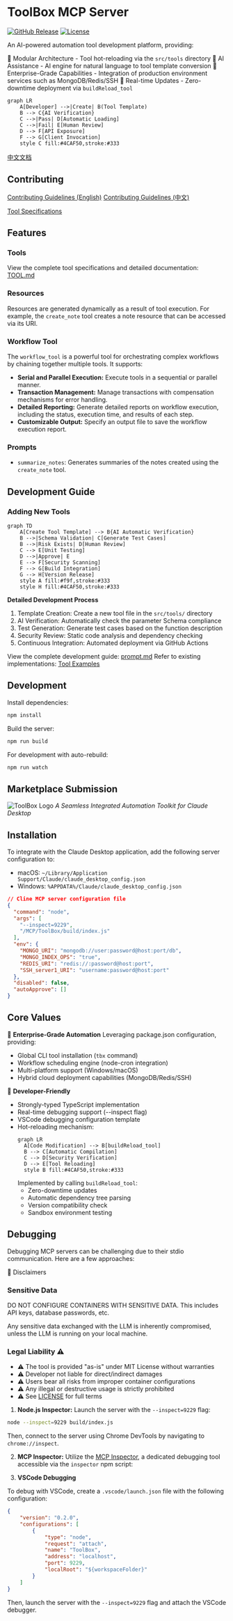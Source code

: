# ToolBox MCP Server 
[![GitHub Release](https://img.shields.io/github/v/release/xiaoguomeiyitian/ToolBox)](https://github.com/xiaoguomeiyitian/ToolBox/releases)
[![License](https://img.shields.io/badge/License-MIT-green.svg)](LICENSE)

An AI-powered automation tool development platform, providing:

🧩 Modular Architecture - Tool hot-reloading via the `src/tools` directory
🤖 AI Assistance - AI engine for natural language to tool template conversion
🚀 Enterprise-Grade Capabilities - Integration of production environment services such as MongoDB/Redis/SSH
🔄 Real-time Updates - Zero-downtime deployment via `buildReload_tool`

```mermaid
graph LR
    A[Developer] -->|Create| B(Tool Template)
    B --> C{AI Verification}
    C -->|Pass| D[Automatic Loading]
    C -->|Fail| E[Human Review]
    D --> F[API Exposure]
    F --> G[Client Invocation]
    style C fill:#4CAF50,stroke:#333
```

[中文文档](README_ZH.md)

## Contributing
[Contributing Guidelines (English)](CONTRIBUTING.md)
[Contributing Guidelines (中文)](CONTRIBUTING_ZH.md)

[Tool Specifications](TOOL.md)

## Features

### Tools

View the complete tool specifications and detailed documentation: [TOOL.md](TOOL.md)

### Resources

Resources are generated dynamically as a result of tool execution. For example, the `create_note` tool creates a note resource that can be accessed via its URI.

### Workflow Tool

The `workflow_tool` is a powerful tool for orchestrating complex workflows by chaining together multiple tools. It supports:

- **Serial and Parallel Execution:** Execute tools in a sequential or parallel manner.
- **Transaction Management:** Manage transactions with compensation mechanisms for error handling.
- **Detailed Reporting:** Generate detailed reports on workflow execution, including the status, execution time, and results of each step.
- **Customizable Output:** Specify an output file to save the workflow execution report.

### Prompts

- `summarize_notes`: Generates summaries of the notes created using the `create_note` tool.

## Development Guide

### Adding New Tools
```mermaid
graph TD
    A[Create Tool Template] --> B{AI Automatic Verification}
    B -->|Schema Validation| C[Generate Test Cases]
    B -->|Risk Exists| D[Human Review]
    C --> E[Unit Testing]
    D -->|Approve| E
    E --> F[Security Scanning]
    F --> G[Build Integration]
    G --> H[Version Release]
    style A fill:#f9f,stroke:#333
    style H fill:#4CAF50,stroke:#333
```

**Detailed Development Process**
1. Template Creation: Create a new tool file in the `src/tools/` directory
2. AI Verification: Automatically check the parameter Schema compliance
3. Test Generation: Generate test cases based on the function description
4. Security Review: Static code analysis and dependency checking
5. Continuous Integration: Automated deployment via GitHub Actions

View the complete development guide: [prompt.md](prompt.md)
Refer to existing implementations: [Tool Examples](src/tools/)

## Development

Install dependencies:

```bash
npm install
```

Build the server:

```bash
npm run build
```

For development with auto-rebuild:

```bash
npm run watch
```

## Marketplace Submission

![ToolBox Logo](logo/ToolBox_logo.png)
*A Seamless Integrated Automation Toolkit for Claude Desktop*

## Installation

To integrate with the Claude Desktop application, add the following server configuration to:

-   macOS: `~/Library/Application Support/Claude/claude_desktop_config.json`
-   Windows: `%APPDATA%/Claude/claude_desktop_config.json`

```json
// Cline MCP server configuration file
{
  "command": "node",
  "args": [
    "--inspect=9229",
    "/MCP/ToolBox/build/index.js"
  ],
  "env": {
    "MONGO_URI": "mongodb://user:password@host:port/db",
    "MONGO_INDEX_OPS": "true",
    "REDIS_URI": "redis://:password@host:port",
    "SSH_server1_URI": "username:password@host:port"
  },
  "disabled": false,
  "autoApprove": []
}
```

## Core Values

🚀 **Enterprise-Grade Automation**
Leveraging package.json configuration, providing:
- Global CLI tool installation (`tbx` command)
- Workflow scheduling engine (node-cron integration)
- Multi-platform support (Windows/macOS)
- Hybrid cloud deployment capabilities (MongoDB/Redis/SSH)

🔧 **Developer-Friendly**  
- Strongly-typed TypeScript implementation
- Real-time debugging support (--inspect flag)
- VSCode debugging configuration template
- Hot-reloading mechanism:
  ```mermaid
  graph LR
    A[Code Modification] --> B[buildReload_tool]
    B --> C[Automatic Compilation]
    C --> D[Security Verification]
    D --> E[Tool Reloading]
    style B fill:#4CAF50,stroke:#333
  ```
  Implemented by calling `buildReload_tool`:
  - Zero-downtime updates
  - Automatic dependency tree parsing
  - Version compatibility check
  - Sandbox environment testing

## Debugging

Debugging MCP servers can be challenging due to their stdio communication. Here are a few approaches:

🚧 Disclaimers

### Sensitive Data
DO NOT CONFIGURE CONTAINERS WITH SENSITIVE DATA. This includes API keys, database passwords, etc.

Any sensitive data exchanged with the LLM is inherently compromised, unless the LLM is running on your local machine.

### Legal Liability ⚠️
- ⚠️ The tool is provided "as-is" under MIT License without warranties  
- ⚠️ Developer not liable for direct/indirect damages  
- ⚠️ Users bear all risks from improper container configurations  
- ⚠️ Any illegal or destructive usage is strictly prohibited  
- ⚠️ See [LICENSE](LICENSE) for full terms   

1.  **Node.js Inspector:** Launch the server with the `--inspect=9229` flag:

```bash
node --inspect=9229 build/index.js
```

Then, connect to the server using Chrome DevTools by navigating to `chrome://inspect`.

2.  **MCP Inspector:** Utilize the [MCP Inspector](https://github.com/modelcontextprotocol/inspector), a dedicated debugging tool accessible via the `inspector` npm script:

3.  **VSCode Debugging**

To debug with VSCode, create a `.vscode/launch.json` file with the following configuration:

```json
{
    "version": "0.2.0",
    "configurations": [
        {
            "type": "node",
            "request": "attach",
            "name": "ToolBox",
            "address": "localhost",
            "port": 9229,
            "localRoot": "${workspaceFolder}"
        }
    ]
}
```

Then, launch the server with the `--inspect=9229` flag and attach the VSCode debugger.

